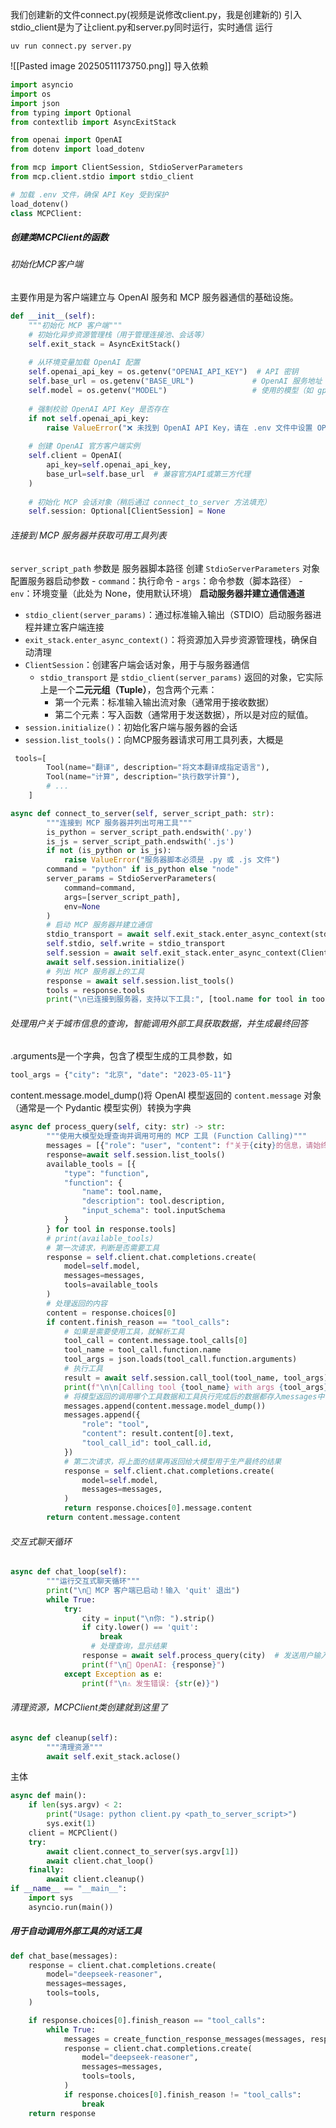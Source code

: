 我们创建新的文件connect.py(视频是说修改client.py，我是创建新的)
引入stdio_client是为了让client.py和server.py同时运行，实时通信
运行
```
uv run connect.py server.py
```
![[Pasted image 20250511173750.png]]
导入依赖
```python
import asyncio
import os
import json
from typing import Optional
from contextlib import AsyncExitStack

from openai import OpenAI  
from dotenv import load_dotenv

from mcp import ClientSession, StdioServerParameters
from mcp.client.stdio import stdio_client

# 加载 .env 文件，确保 API Key 受到保护
load_dotenv()
class MCPClient:
```
##### 创建类MCPClient的函数
###### 初始化MCP客户端
主要作用是为客户端建立与 OpenAI 服务和 MCP 服务器通信的基础设施。
```python
def __init__(self):
    """初始化 MCP 客户端"""
    # 初始化异步资源管理栈（用于管理连接池、会话等）
    self.exit_stack = AsyncExitStack()  
    
    # 从环境变量加载 OpenAI 配置
    self.openai_api_key = os.getenv("OPENAI_API_KEY")  # API 密钥
    self.base_url = os.getenv("BASE_URL")             # OpenAI 服务地址（可能为代理地址）
    self.model = os.getenv("MODEL")                   # 使用的模型（如 gpt-3.5-turbo）
    
    # 强制校验 OpenAI API Key 是否存在
    if not self.openai_api_key:
        raise ValueError("❌ 未找到 OpenAI API Key，请在 .env 文件中设置 OPENAI_API_KEY")
    
    # 创建 OpenAI 官方客户端实例
    self.client = OpenAI(
        api_key=self.openai_api_key, 
        base_url=self.base_url  # 兼容官方API或第三方代理
    )
    
    # 初始化 MCP 会话对象（稍后通过 connect_to_server 方法填充）
    self.session: Optional[ClientSession] = None  
```
###### 连接到 MCP 服务器并获取可用工具列表
`server_script_path` 参数是 服务器脚本路径
创建 `StdioServerParameters` 对象配置服务器启动参数
    - `command`：执行命令
    - `args`：命令参数（脚本路径）
    - `env`：环境变量（此处为 None，使用默认环境）
**启动服务器并建立通信通道**
- `stdio_client(server_params)`：通过标准输入输出（STDIO）启动服务器进程并建立客户端连接
- `exit_stack.enter_async_context()`：将资源加入异步资源管理栈，确保自动清理
- `ClientSession`：创建客户端会话对象，用于与服务器通信
     - `stdio_transport` 是 `stdio_client(server_params)` 返回的对象，它实际上是一个**二元元组（Tuple）**，包含两个元素：
        - 第一个元素：标准输入输出流对象（通常用于接收数据）
        - 第二个元素：写入函数（通常用于发送数据），所以是对应的赋值。
- `session.initialize()`：初始化客户端与服务器的会话
- `session.list_tools()`：向MCP服务器请求可用工具列表，大概是
```python
 tools=[
        Tool(name="翻译", description="将文本翻译成指定语言"),
        Tool(name="计算", description="执行数学计算"),
        # ...
    ]
```

```python
async def connect_to_server(self, server_script_path: str):
        """连接到 MCP 服务器并列出可用工具"""
        is_python = server_script_path.endswith('.py')
        is_js = server_script_path.endswith('.js')
        if not (is_python or is_js):
            raise ValueError("服务器脚本必须是 .py 或 .js 文件")
        command = "python" if is_python else "node"
        server_params = StdioServerParameters(
            command=command,
            args=[server_script_path],
            env=None
        )
        # 启动 MCP 服务器并建立通信
        stdio_transport = await self.exit_stack.enter_async_context(stdio_client(server_params))
        self.stdio, self.write = stdio_transport
        self.session = await self.exit_stack.enter_async_context(ClientSession(self.stdio, self.write))
        await self.session.initialize()
        # 列出 MCP 服务器上的工具
        response = await self.session.list_tools()
        tools = response.tools
        print("\n已连接到服务器，支持以下工具:", [tool.name for tool in tools])
```
###### 处理用户关于城市信息的查询，智能调用外部工具获取数据，并生成最终回答
.arguments是一个字典，包含了模型生成的工具参数，如
```python
tool_args = {"city": "北京", "date": "2023-05-11"}
```
content.message.model_dump()将 OpenAI 模型返回的 `content.message` 对象（通常是一个 Pydantic 模型实例）转换为字典
```python
async def process_query(self, city: str) -> str:
        """使用大模型处理查询并调用可用的 MCP 工具 (Function Calling)"""
        messages = [{"role": "user", "content": f"关于{city}的信息，请始终用中文城市名称"}]
        response=await self.session.list_tools()
        available_tools = [{
            "type": "function",
            "function": {
                "name": tool.name,
                "description": tool.description,
                "input_schema": tool.inputSchema
            }
        } for tool in response.tools]
        # print(available_tools)
        # 第一次请求，判断是否需要工具
        response = self.client.chat.completions.create(
            model=self.model,            
            messages=messages,
            tools=available_tools    
        )
        # 处理返回的内容
        content = response.choices[0]
        if content.finish_reason == "tool_calls":
            # 如果是需要使用工具，就解析工具
            tool_call = content.message.tool_calls[0]
            tool_name = tool_call.function.name
            tool_args = json.loads(tool_call.function.arguments)
            # 执行工具
            result = await self.session.call_tool(tool_name, tool_args)
            print(f"\n\n[Calling tool {tool_name} with args {tool_args}]\n\n")
            # 将模型返回的调用哪个工具数据和工具执行完成后的数据都存入messages中
            messages.append(content.message.model_dump())
            messages.append({
                "role": "tool",
                "content": result.content[0].text,
                "tool_call_id": tool_call.id,
            })
            # 第二次请求，将上面的结果再返回给大模型用于生产最终的结果
            response = self.client.chat.completions.create(
                model=self.model,
                messages=messages,
            )
            return response.choices[0].message.content
        return content.message.content
```

###### 交互式聊天循环
```python
async def chat_loop(self):
        """运行交互式聊天循环"""
        print("\n🤖 MCP 客户端已启动！输入 'quit' 退出")
        while True:
            try:
                city = input("\n你: ").strip()
                if city.lower() == 'quit':
                    break
                  # 处理查询，显示结果
                response = await self.process_query(city)  # 发送用户输入到 OpenAI API
                print(f"\n🤖 OpenAI: {response}")
            except Exception as e:
                print(f"\n⚠️ 发生错误: {str(e)}")
```
###### 清理资源，MCPClient类创建就到这里了
```python
async def cleanup(self):
        """清理资源"""
        await self.exit_stack.aclose()
```
主体
```python
async def main():
    if len(sys.argv) < 2:
        print("Usage: python client.py <path_to_server_script>")
        sys.exit(1)
    client = MCPClient()
    try:
        await client.connect_to_server(sys.argv[1])
        await client.chat_loop()
    finally:
        await client.cleanup()
if __name__ == "__main__":
    import sys
    asyncio.run(main())
```

##### 用于自动调用外部工具的对话工具
```Python
def chat_base(messages):
    response = client.chat.completions.create(
        model="deepseek-reasoner",  
        messages=messages,
        tools=tools,
    )

    if response.choices[0].finish_reason == "tool_calls":
        while True:
            messages = create_function_response_messages(messages, response)
            response = client.chat.completions.create(
                model="deepseek-reasoner",  
                messages=messages,
                tools=tools,
            )
            if response.choices[0].finish_reason != "tool_calls":
                break
    return response
```